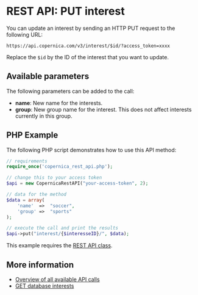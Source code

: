 # REST API: PUT interest

You can update an interest by sending an HTTP PUT request 
to the following URL:

`https://api.copernica.com/v3/interest/$id/?access_token=xxxx`

Replace the `$id` by the ID of the interest that you want to update.

## Available parameters

The following parameters can be added to the call:

* **name**:     New name for the interests.
* **group**:    New group name for the interest. This does not affect 
interests currently in this group.

## PHP Example

The following PHP script demonstrates how to use this API method:

```php
// requirements
require_once('copernica_rest_api.php');

// change this to your access token
$api = new CopernicaRestAPI("your-access-token", 2);

// data for the method
$data = array(
    'name'  =>  "soccer",
    'group' =>  "sports"
);

// execute the call and print the results
$api->put("interest/{$interesseID}/", $data);
```

This example requires the [REST API class](rest-php).

## More information

* [Overview of all available API calls](rest-api)
* [GET database interests](./rest-get-database-interests)
